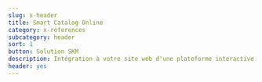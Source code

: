 ```yaml
---
slug: x-header
title: Smart Catalog Online
category: x-references
subcategory: header
sort: 1
button: Solution SKM
description: Intégration à votre site web d'une plateforme interactive qui référence l'ensemble de votre catalogue produit. <br>  Un simple outil pour augmenter vos ventes sans proposer d'achat en ligne.
header: yes
---
```

